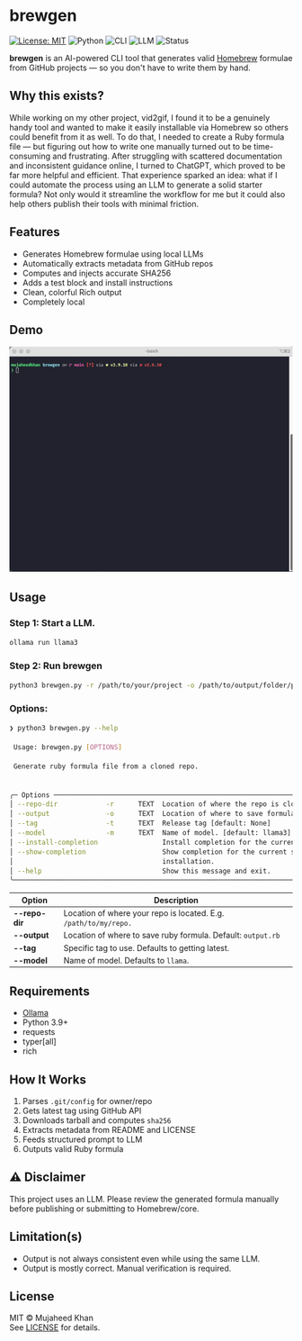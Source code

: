 # brewgen

[![License: MIT](https://img.shields.io/badge/license-MIT-green.svg)](LICENSE)
![Python](https://img.shields.io/badge/python-3.9%2B-blue)
![CLI](https://img.shields.io/badge/interface-CLI-yellow)
![LLM](https://img.shields.io/badge/powered_by-LLM-success)
![Status](https://img.shields.io/badge/status-beta-purple)

**brewgen** is an AI-powered CLI tool that generates valid [Homebrew](https://brew.sh) formulae from GitHub projects — so you don't have to write them by hand.

## Why this exists?

While working on my other project, vid2gif, I found it to be a genuinely handy tool and wanted to make it easily installable via Homebrew so others could benefit from it as well. To do that, I needed to create a Ruby formula file — but figuring out how to write one manually turned out to be time-consuming and frustrating. After struggling with scattered documentation and inconsistent guidance online, I turned to ChatGPT, which proved to be far more helpful and efficient. That experience sparked an idea: what if I could automate the process using an LLM to generate a solid starter formula? Not only would it streamline the workflow for me but it could also help others publish their tools with minimal friction.

## Features
- Generates Homebrew formulae using local LLMs
- Automatically extracts metadata from GitHub repos
- Computes and injects accurate SHA256
- Adds a test block and install instructions
- Clean, colorful Rich output
- Completely local

## Demo

![brewgen demo](Demo.gif)

## Usage


### Step 1: Start a LLM.
```bash
ollama run llama3
```
### Step 2: Run brewgen
```bash
python3 brewgen.py -r /path/to/your/project -o /path/to/output/folder/project.rb
```

### Options:
```bash
❯ python3 brewgen.py --help

 Usage: brewgen.py [OPTIONS]

 Generate ruby formula file from a cloned repo.


╭─ Options ──────────────────────────────────────────────────────────────────────────────────────────────────────╮
│ --repo-dir            -r      TEXT  Location of where the repo is cloned. [default: None]                      │
│ --output              -o      TEXT  Location of where to save formula file. [default: output.rb]               │
│ --tag                 -t      TEXT  Release tag [default: None]                                                │
│ --model               -m      TEXT  Name of model. [default: llama3]                                           │
│ --install-completion                Install completion for the current shell.                                  │
│ --show-completion                   Show completion for the current shell, to copy it or customize the         │
│                                     installation.                                                              │
│ --help                              Show this message and exit.                                                │
╰────────────────────────────────────────────────────────────────────────────────────────────────────────────────╯

```

| Option       | Description |
|-------------|-------|
| **--repo-dir**        | Location of where your repo is located. E.g. `/path/to/my/repo.` |
| **--output** | Location of where to save ruby formula. Default: `output.rb` |
| **--tag**     | Specific tag to use. Defaults to getting latest. |
| **--model**  | Name of model. Defaults to `llama`. |

## Requirements

- [Ollama](https://ollama.com)
- Python 3.9+
- requests
- typer[all]
- rich


## How It Works

1. Parses `.git/config` for owner/repo
2. Gets latest tag using GitHub API
3. Downloads tarball and computes `sha256`
4. Extracts metadata from README and LICENSE
5. Feeds structured prompt to LLM
6. Outputs valid Ruby formula


## ⚠️ Disclaimer

This project uses an LLM. Please review the generated formula manually before publishing or submitting to Homebrew/core.

## Limitation(s)

- Output is not always consistent even while using the same LLM.
- Output is mostly correct. Manual verification is required.

## License

MIT © Mujaheed Khan  
See [LICENSE](LICENSE) for details.
